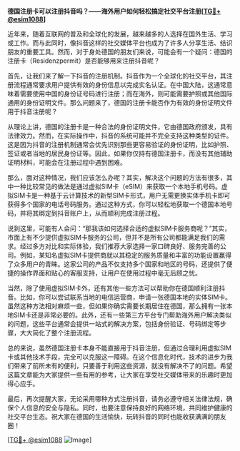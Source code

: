 **德国注册卡可以注册抖音吗？——海外用户如何轻松搞定社交平台注册[[TG💪+ @esim1088](https://t.me/s/esim1088)]**

近年来，随着互联网的普及和全球化的发展，越来越多的人选择在国外生活、学习或工作。而与此同时，像抖音这样的社交媒体平台也成为了许多人分享生活、结识朋友的重要工具。然而，对于身处德国的朋友们来说，可能会有一个疑问：德国的注册卡（Residenzpermit）是否能够用来注册抖音呢？

首先，让我们来了解一下抖音的注册机制。抖音作为一个全球化的社交平台，其注册流程通常要求用户提供有效的身份信息以完成实名认证。在中国大陆，这通常意味着需要使用中国的身份证号码进行注册；而在海外，则可能需要护照或其他国际通用的身份证明文件。那么问题来了，德国的注册卡能否作为有效的身份证明文件用于抖音注册呢？

从理论上讲，德国的注册卡是一种合法的身份证明文件，它由德国政府颁发，具有法律效力。然而，在实际操作中，抖音的系统可能并不完全支持这种类型的证件。这是因为抖音的注册机制通常会优先识别那些更容易验证的身份证明，比如护照、签证或者当地的居民身份证等。因此，如果你仅持有德国注册卡，而没有其他辅助证明材料，可能会在注册过程中遇到困难。

那么，面对这种情况，我们应该怎么办呢？其实，解决这个问题的方法有很多，其中一种比较常见的做法是通过虚拟SIM卡（eSIM）来获取一个本地手机号码。虚拟SIM卡是一种基于云计算技术的新型SIM卡形式，用户无需更换实体手机卡即可获得多个国家的电话号码服务。通过这种方式，你可以轻松地获取一个德国本地号码，并将其绑定到抖音账户上，从而顺利完成注册过程。

说到这里，可能有人会问：“那我该如何选择合适的虚拟SIM卡服务商呢？”其实，市面上有不少提供虚拟SIM卡服务的公司，但并不是所有公司都能满足我们的需求。经过多方对比和实际体验，我们推荐大家选择一家口碑良好、服务完善的公司。例如，某知名虚拟SIM卡提供商就以其稳定的服务质量和丰富的功能设置赢得了众多用户的青睐。这家公司的产品不仅支持多个国家和地区的号码，还提供了便捷的操作界面和贴心的客服支持，让用户在使用过程中毫无后顾之忧。

当然，除了使用虚拟SIM卡外，还有其他一些方法可以帮助你在德国顺利注册抖音。比如，你可以尝试联系当地的电信运营商，申请一张德国本地的实体SIM卡。虽然这种方法相对麻烦一些，但如果你确实需要长期居住在德国，那么拥有一张本地SIM卡还是非常必要的。此外，还有一些第三方平台专门帮助海外用户解决类似的问题，这些平台通常会提供一站式的解决方案，包括身份验证、号码绑定等步骤，大大简化了整个注册流程。

总的来说，虽然德国注册卡本身不能直接用于抖音注册，但通过合理利用虚拟SIM卡或其他技术手段，完全可以克服这一障碍。在这个信息化时代，技术的进步为我们带来了前所未有的便利，只要善于利用这些资源，就没有解决不了的问题。希望这篇文章能为大家提供一些有用的参考，让大家在享受社交媒体带来的乐趣时更加得心应手。

最后，再次提醒大家，无论采用哪种方式注册抖音，请务必遵守相关法律法规，确保个人信息的安全与隐私。同时，也要注意保持良好的网络环境，共同维护健康的社交平台生态。祝大家在德国的生活愉快，玩转抖音的同时也能收获满满的朋友圈！

[[TG💪+ @esim1088](https://t.me/s/esim1088) ![Image](https://i.postimg.cc/4NQfJmqS/Snipaste-2025-05-13-00-14-12.png)]
